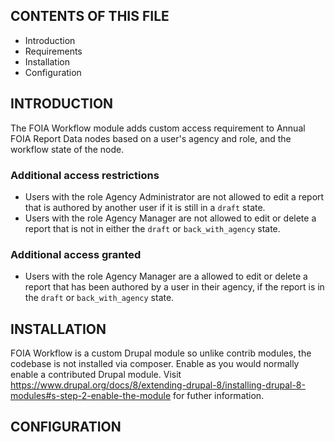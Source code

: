 CONTENTS OF THIS FILE
---------------------

 * Introduction
 * Requirements
 * Installation
 * Configuration


INTRODUCTION
------------

The FOIA Workflow module adds custom access requirement to Annual FOIA Report
Data nodes based on a user's agency and role, and the workflow state of the
node.


### Additional access restrictions

 * Users with the role Agency Administrator are not allowed to edit a report
  that is authored by another user if it is still in a `draft` state.
 * Users with the role Agency Manager are not allowed to edit or delete a report
  that is not in either the `draft` or `back_with_agency` state.


### Additional access granted

 * Users with the role Agency Manager are a allowed to edit or delete a
  report that has been authored by a user in their agency, if the report is
  in the `draft` or `back_with_agency` state.




INSTALLATION
------------

FOIA Workflow is a custom Drupal module so unlike contrib modules, the codebase
is not installed via composer. Enable as you would normally enable a
contributed Drupal module. Visit
https://www.drupal.org/docs/8/extending-drupal-8/installing-drupal-8-modules#s-step-2-enable-the-module
for futher information.


CONFIGURATION
-------------

